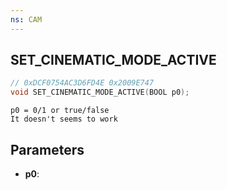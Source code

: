```yaml
---
ns: CAM
---
```

## SET_CINEMATIC_MODE_ACTIVE

```c
// 0xDCF0754AC3D6FD4E 0x2009E747
void SET_CINEMATIC_MODE_ACTIVE(BOOL p0);
```

```
p0 = 0/1 or true/false  
It doesn't seems to work  
```

## Parameters
* **p0**: 

